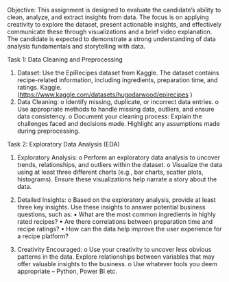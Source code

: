 
Objective: This assignment is designed to evaluate the candidate’s ability to clean, analyze, and
extract insights from data. The focus is on applying creativity to explore the dataset, present
actionable insights, and effectively communicate these through visualizations and a brief video
explanation. The candidate is expected to demonstrate a strong understanding of data analysis
fundamentals and storytelling with data.

Task 1: Data Cleaning and Preprocessing
1. Dataset: Use the EpiRecipes dataset from Kaggle. The dataset contains recipe-related
information, including ingredients, preparation time, and ratings.
Kaggle.(https://www.kaggle.com/datasets/hugodarwood/epirecipes )
2. Data Cleaning:
o Identify missing, duplicate, or incorrect data entries.
o Use appropriate methods to handle missing data, outliers, and ensure data
consistency.
o Document your cleaning process: Explain the challenges faced and decisions
made. Highlight any assumptions made during preprocessing.

Task 2: Exploratory Data Analysis (EDA)
1. Exploratory Analysis:
o Perform an exploratory data analysis to uncover trends, relationships, and
outliers within the dataset.
o Visualize the data using at least three different charts (e.g., bar charts, scatter
plots, histograms). Ensure these visualizations help narrate a story about the
data.

3. Detailed Insights:
o Based on the exploratory analysis, provide at least three key insights. Use these
insights to answer potential business questions, such as:
▪ What are the most common ingredients in highly rated recipes?
▪ Are there correlations between preparation time and recipe ratings?
▪ How can the data help improve the user experience for a recipe
platform?

4. Creativity Encouraged:
o Use your creativity to uncover less obvious patterns in the data. Explore
relationships between variables that may offer valuable insights to the business.
o Use whatever tools you deem appropriate – Python, Power BI etc.
